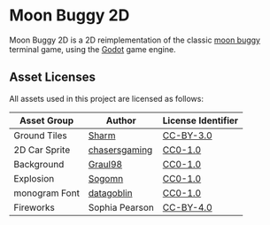 # Moon Buggy 2D

Moon Buggy 2D is a 2D reimplementation of the classic [moon buggy](https://www.seehuhn.de/pages/moon-buggy) terminal game, using the [Godot](https://godotengine.org) game engine.

## Asset Licenses

All assets used in this project are licensed as follows:

| Asset Group   | Author                                                       | License Identifier                                    |
|---------------|--------------------------------------------------------------|-------------------------------------------------------|
| Ground Tiles  | [Sharm](https://opengameart.org/users/sharm)                 | [CC-BY-3.0](https://spdx.org/licenses/CC-BY-3.0.html) |
| 2D Car Sprite | [chasersgaming](https://opengameart.org/users/chasersgaming) | [CC0-1.0](https://spdx.org/licenses/CC0-1.0.html)     |
| Background    | [Graul98](https://opengameart.org/users/graul98)             | [CC0-1.0](https://spdx.org/licenses/CC0-1.0.html)     |
| Explosion     | [Sogomn](https://opengameart.org/users/sogomn)               | [CC0-1.0](https://spdx.org/licenses/CC0-1.0.html)     |
| monogram Font | [datagoblin](https://datagoblin.itch.io/)                    | [CC0-1.0](https://spdx.org/licenses/CC0-1.0.html)     |
| Fireworks     | Sophia Pearson                                               | [CC-BY-4.0](https://spdx.org/licenses/CC-BY-4.0.html) |
